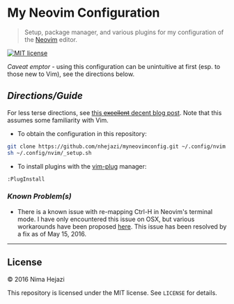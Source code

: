 # My Neovim Configuration

> Setup, package manager, and various plugins for my configuration of the
> [Neovim](https://neovim.io/) editor.

[![MIT license](http://img.shields.io/badge/license-MIT-brightgreen.svg)](http://opensource.org/licenses/MIT)

_Caveat emptor_ - using this configuration can be unintuitive at first (esp. to
those new to Vim), see the directions below.

## _Directions/Guide_

For less terse directions, see [this ~~excellent~~ decent blog
post](https://jacky.wtf/weblog/moving-to-neovim/). Note that this assumes some
familiarity with Vim.

- To obtain the configuration in this repository:
```bash
git clone https://github.com/nhejazi/myneovimconfig.git ~/.config/nvim
sh ~/.config/nvim/_setup.sh
```

- To install plugins with the [vim-plug](https://github.com/junegunn/vim-plug)
manager:
```vim
:PlugInstall

```

### _Known Problem(s)_

- There is a known issue with re-mapping Ctrl-H in Neovim's terminal mode. I
  have only encountered this issue on OSX, but various workarounds have been
  proposed [here](https://github.com/neovim/neovim/issues/2048). This issue
  has been resolved by a fix as of May 15, 2016.

---

## License

&copy; 2016 Nima Hejazi

This repository is licensed under the MIT license. See `LICENSE` for details.
